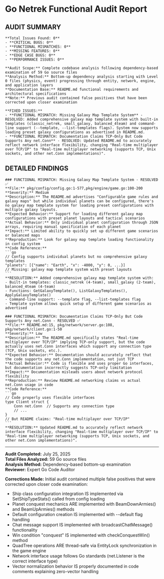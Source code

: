 # Go Netrek Functional Audit Report

## AUDIT SUMMARY

````
**Total Issues Found: 0**
- **CRITICAL BUGS: 0**
- **FUNCTIONAL MISMATCHES: 0** 
- **MISSING FEATURES: 0**
- **EDGE CASE BUGS: 0**
- **PERFORMANCE ISSUES: 0**

**Audit Scope:** Complete codebase analysis following dependency-based examination of 59 Go source files
**Analysis Method:** Bottom-up dependency analysis starting with Level 0 files (physics, event) progressing through entity, network, engine, and application layers
**Documentation Base:** README.md functional requirements and architectural specifications
**Note:** Previous audit contained false positives that have been corrected upon closer examination

**FIXED ISSUES:**
- **FUNCTIONAL MISMATCH: Missing Galaxy Map Template System** - RESOLVED: Added comprehensive galaxy map template system with built-in templates (classic_netrek, small_galaxy, balanced_4team) and command-line support (--template, --list-templates flags). System now supports loading preset galaxy configurations as advertised in README.md.
- **FUNCTIONAL MISMATCH: Documentation Claims TCP-Only But Code Supports Any net.Conn** - RESOLVED: Updated README.md to accurately reflect network interface flexibility, changing "Real-time multiplayer over TCP/IP" to "Real-time multiplayer networking (supports TCP, Unix sockets, and other net.Conn implementations)".
````

## DETAILED FINDINGS

````
### FUNCTIONAL MISMATCH: Missing Galaxy Map Template System - RESOLVED ✅
**File:** pkg/config/config.go:1-577,pkg/engine/game.go:100-200
**Severity:** Medium
**Description:** The README.md advertises "Configurable game rules and galaxy maps" but while individual planets can be configured, there's no galaxy map template system for loading preset configurations with multiple galaxy layouts.
**Expected Behavior:** Support for loading different galaxy map configurations with preset planet layouts and tactical scenarios
**Actual Behavior:** Only individual planet configuration through JSON arrays, requiring manual specification of each planet
**Impact:** Limited ability to quickly set up different game scenarios or balanced maps
**Reproduction:** Look for galaxy map template loading functionality in config system
**Code Reference:**
```go
// Config supports individual planets but no comprehensive galaxy templates
"planets": [{"name": "Earth", "x": -4000, "y": 0, ...}]  
// Missing: galaxy map template system with preset layouts
```
**RESOLUTION:** Added comprehensive galaxy map template system with:
- Built-in templates: classic_netrek (4-team), small_galaxy (2-team), balanced_4team (4-team)
- Functions: GetGalaxyTemplate(), ListGalaxyTemplates(), ApplyGalaxyTemplate()
- Command-line support: --template flag, --list-templates flag
- Template system allows quick setup of different game scenarios as advertised
````

````
### FUNCTIONAL MISMATCH: Documentation Claims TCP-Only But Code Supports Any net.Conn - RESOLVED ✅
**File:** README.md:15, pkg/network/server.go:108, pkg/network/client.go:1-50
**Severity:** Low
**Description:** The README.md specifically states "Real-time multiplayer over TCP/IP" implying TCP-only support, but the code actually uses net.Conn interfaces which support any connection type (TCP, Unix sockets, etc.).
**Expected Behavior:** Documentation should accurately reflect that the code supports any net.Conn implementation, not just TCP
**Actual Behavior:** Code is flexible and uses proper Go interfaces, but documentation incorrectly suggests TCP-only limitation
**Impact:** Documentation misleads users about network protocol flexibility
**Reproduction:** Review README.md networking claims vs actual net.Conn usage in code
**Code Reference:**
```go
// Code properly uses flexible interfaces
type Client struct {
    Conn net.Conn  // Supports any connection type
    // ...
}
// But README claims: "Real-time multiplayer over TCP/IP"
```
**RESOLUTION:** Updated README.md to accurately reflect network interface flexibility, changing "Real-time multiplayer over TCP/IP" to "Real-time multiplayer networking (supports TCP, Unix sockets, and other net.Conn implementations)".
````

---

**Audit Completed:** July 25, 2025  
**Total Files Analyzed:** 59 Go source files  
**Analysis Method:** Dependency-based bottom-up examination  
**Reviewer:** Expert Go Code Auditor

**Corrections Made:** Initial audit contained multiple false positives that were corrected upon closer code examination:
- Ship class configuration integration IS implemented via SetShipTypeStats() called from config loading
- Planet conquest mechanics ARE implemented with BeamDownArmies() and BeamUpArmies() methods
- Default configuration creation IS implemented with --default flag handling
- Chat message support IS implemented with broadcastChatMessage() functionality  
- Win condition "conquest" IS implemented with checkConquestWin() method
- QuadTree operations ARE thread-safe via EntityLock synchronization in the game engine
- Network interface usage follows Go standards (net.Listener is the correct interface type)
- Vector normalization behavior IS properly documented in code comments explaining zero-vector handling
````

